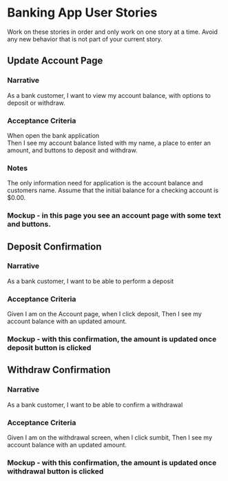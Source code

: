 # Banking App User Stories
Work on these stories in order and only work on one story at a time. Avoid any new behavior that is not part of your
current story.

## Update Account Page
### Narrative
As a bank customer, I want to view my account balance, with options to deposit or withdraw.

### Acceptance Criteria
When open the bank application  
Then I see my account balance listed with my name, a place to enter an amount, and buttons to deposit and withdraw.
### Notes
The only information need for application is the account balance and customers name. Assume that the initial balance for a checking account is $0.00.

### Mockup - in this page you see an account page with some text and buttons.

## Deposit Confirmation
### Narrative
As a bank customer, I want to be able to perform a deposit
### Acceptance Criteria
Given I am on the Account page,
when I click deposit,
Then I see my account balance with an updated amount.

### Mockup - with this confirmation, the amount is updated once deposit button is clicked

## Withdraw Confirmation
### Narrative
As a bank customer, I want to be able to confirm a withdrawal
### Acceptance Criteria
Given I am on the withdrawal screen,
when I click sumbit,
Then I see my account balance with an updated amount.

### Mockup - with this confirmation, the amount is updated once withdrawal button is clicked
